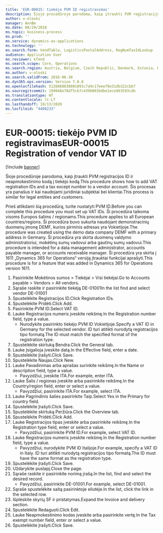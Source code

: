 ```yaml
---
title: 'EUR-00015: tiekėjo PVM ID registravimas'
description: Šioje procedūroje parodoma, kaip įtraukti PVM registracijos ID ir neapmokestinimo kodą į tiekėjo kodą.
author: v-oloski
manager: AnnBe
ms.date: 08/29/2018
ms.topic: business-process
ms.prod: ''
ms.service: dynamics-ax-applications
ms.technology: ''
ms.search.form: VendTable, LogisticsPostalAddress, RegNumTaxIdLookup
audience: Application User
ms.reviewer: kfend
ms.search.scope: Core, Operations
ms.search.region: Austria, Belgium, Czech Republic, Denmark, Estonia, Finland, France, Germany, Hungary, Ireland, Italy, Latvia, Lithuania, Netherlands, Poland, Spain, Sweden, United Kingdom
ms.author: v-oloski
ms.search.validFrom: 2016-06-30
ms.dyn365.ops.version: Version 7.0.0
ms.openlocfilehash: 5126868038801091c7a9c17eee78e31db322cbb7
ms.sourcegitcommit: 199848e78df5cb7c439b001bdbe1ece963593cdb
ms.translationtype: HT
ms.contentlocale: lt-LT
ms.lasthandoff: 10/13/2020
ms.locfileid: "4408233"
---
```

# <a name="eur-00015-registration-of-vendor-vat-id"></a><span data-ttu-id="c2c85-103">EUR-00015: tiekėjo PVM ID registravimas</span><span class="sxs-lookup"><span data-stu-id="c2c85-103">EUR-00015 Registration of vendor VAT ID</span></span>

[!include [banner](../../includes/banner.md)]

<span data-ttu-id="c2c85-104">Šioje procedūroje parodoma, kaip įtraukti PVM registracijos ID ir neapmokestinimo kodą į tiekėjo kodą.</span><span class="sxs-lookup"><span data-stu-id="c2c85-104">This procedure shows how to add VAT registration IDs and a tax except number to a vendor account.</span></span> <span data-ttu-id="c2c85-105">Šis procesas yra panašus ir kai naudojami juridiniai subjektai bei klientai.</span><span class="sxs-lookup"><span data-stu-id="c2c85-105">This process is similar for legal entities and customers.</span></span> 

<span data-ttu-id="c2c85-106">Prieš atlikdami šią procedūrą, turite nustatyti PVM ID.</span><span class="sxs-lookup"><span data-stu-id="c2c85-106">Before you can complete this procedure you must set up VAT IDs.</span></span> <span data-ttu-id="c2c85-107">Ši procedūra taikoma visoms Europos šalims / regionams.</span><span class="sxs-lookup"><span data-stu-id="c2c85-107">This procedure applies to all European countries/regions.</span></span> <span data-ttu-id="c2c85-108">Ši procedūra buvo sukurta naudojant demonstracinių duomenų įmonę DEMF, kurios pirminis adresas yra Vokietijoje.</span><span class="sxs-lookup"><span data-stu-id="c2c85-108">The procedure was created using the demo data company DEMF with a primary address in Germany.</span></span> <span data-ttu-id="c2c85-109">Ši procedūra yra skirta duomenų valdymo administratoriui, mokėtinų sumų vadovui arba gautinų sumų vadovui.</span><span class="sxs-lookup"><span data-stu-id="c2c85-109">This procedure is intended for a data management administrator, accounts payable manager, or accounts receivable manager.</span></span> <span data-ttu-id="c2c85-110">Ši procedūra yra skirta į 1611 „Dynamics 365 for Operations“ versiją įtrauktai funkcijai aprašyti.</span><span class="sxs-lookup"><span data-stu-id="c2c85-110">This procedure is for a feature that was added in Dynamics 365 for Operations version 1611.</span></span>

1. <span data-ttu-id="c2c85-111">Pasirinkite Mokėtinos sumos > Tiekėjai > Visi tiekėjai.</span><span class="sxs-lookup"><span data-stu-id="c2c85-111">Go to Accounts payable > Vendors > All vendors.</span></span>
2. <span data-ttu-id="c2c85-112">Sąraše raskite ir pasirinkite tiekėją DE-01001</span><span class="sxs-lookup"><span data-stu-id="c2c85-112">In the list find and select vendor DE-01001</span></span>
3. <span data-ttu-id="c2c85-113">Spustelėkite Registracijos ID.</span><span class="sxs-lookup"><span data-stu-id="c2c85-113">Click Registration IDs.</span></span>
4. <span data-ttu-id="c2c85-114">Spustelėkite Pridėti.</span><span class="sxs-lookup"><span data-stu-id="c2c85-114">Click Add.</span></span>
5. <span data-ttu-id="c2c85-115">Pasirinkite PVM ID.</span><span class="sxs-lookup"><span data-stu-id="c2c85-115">Select VAT ID.</span></span>
6. <span data-ttu-id="c2c85-116">Lauke Registracijos numeris įveskite reikšmę.</span><span class="sxs-lookup"><span data-stu-id="c2c85-116">In the Registration number field, type a value.</span></span>
    * <span data-ttu-id="c2c85-117">Nurodykite pasirinkto tiekėjo PVM ID Vokietijoje.</span><span class="sxs-lookup"><span data-stu-id="c2c85-117">Specify a VAT ID in Germany for the selected vendor.</span></span> <span data-ttu-id="c2c85-118">ID turi atitikti nurodytą registracijos tipo formatą.</span><span class="sxs-lookup"><span data-stu-id="c2c85-118">The ID must match the specified format of the registration type.</span></span>  
7. <span data-ttu-id="c2c85-119">Spustelėkite skirtuką Bendra.</span><span class="sxs-lookup"><span data-stu-id="c2c85-119">Click the General tab.</span></span>
8. <span data-ttu-id="c2c85-120">Lauke Įsigalioja įveskite datą.</span><span class="sxs-lookup"><span data-stu-id="c2c85-120">In the Effective field, enter a date.</span></span>
9. <span data-ttu-id="c2c85-121">Spustelėkite Įrašyti.</span><span class="sxs-lookup"><span data-stu-id="c2c85-121">Click Save.</span></span>
10. <span data-ttu-id="c2c85-122">Spustelėkite Naujas.</span><span class="sxs-lookup"><span data-stu-id="c2c85-122">Click New.</span></span>
11. <span data-ttu-id="c2c85-123">Lauke Pavadinimas arba aprašas surinkite reikšmę.</span><span class="sxs-lookup"><span data-stu-id="c2c85-123">In the Name or description field, type a value.</span></span>
    * <span data-ttu-id="c2c85-124">Pavyzdžiui, įveskite ITA.</span><span class="sxs-lookup"><span data-stu-id="c2c85-124">For example, enter ITA.</span></span>  
12. <span data-ttu-id="c2c85-125">Lauke Šalis / regionas įveskite arba pasirinkite reikšmę.</span><span class="sxs-lookup"><span data-stu-id="c2c85-125">In the Country/region field, enter or select a value.</span></span>
    * <span data-ttu-id="c2c85-126">Pavyzdžiui, pasirinkite ITA.</span><span class="sxs-lookup"><span data-stu-id="c2c85-126">For example, select ITA.</span></span>  
13. <span data-ttu-id="c2c85-127">Lauke Pagrindinis šalies pasirinkite Taip.</span><span class="sxs-lookup"><span data-stu-id="c2c85-127">Select Yes in the Primary for country field.</span></span>
14. <span data-ttu-id="c2c85-128">Spustelėkite Įrašyti.</span><span class="sxs-lookup"><span data-stu-id="c2c85-128">Click Save.</span></span>
15. <span data-ttu-id="c2c85-129">Spustelėkite skirtuką Peržiūra.</span><span class="sxs-lookup"><span data-stu-id="c2c85-129">Click the Overview tab.</span></span>
16. <span data-ttu-id="c2c85-130">Spustelėkite Pridėti.</span><span class="sxs-lookup"><span data-stu-id="c2c85-130">Click Add.</span></span>
17. <span data-ttu-id="c2c85-131">Lauke Registracijos tipas įveskite arba pasirinkite reikšmę.</span><span class="sxs-lookup"><span data-stu-id="c2c85-131">In the Registration type field, enter or select a value.</span></span>
    * <span data-ttu-id="c2c85-132">Pavyzdžiui, pasirinkite PVM ID.</span><span class="sxs-lookup"><span data-stu-id="c2c85-132">For example, select VAT ID.</span></span>  
18. <span data-ttu-id="c2c85-133">Lauke Registracijos numeris įveskite reikšmę.</span><span class="sxs-lookup"><span data-stu-id="c2c85-133">In the Registration number field, type a value.</span></span>
    * <span data-ttu-id="c2c85-134">Pavyzdžiui, nurodykite PVM ID Italijoje.</span><span class="sxs-lookup"><span data-stu-id="c2c85-134">For example, specify a VAT ID in Italy.</span></span>  <span data-ttu-id="c2c85-135">ID turi atitikti nurodytą registracijos tipo formatą.</span><span class="sxs-lookup"><span data-stu-id="c2c85-135">The ID must have the same format as the registration type.</span></span>  
19. <span data-ttu-id="c2c85-136">Spustelėkite Įrašyti.</span><span class="sxs-lookup"><span data-stu-id="c2c85-136">Click Save.</span></span>
20. <span data-ttu-id="c2c85-137">Uždarykite puslapį.</span><span class="sxs-lookup"><span data-stu-id="c2c85-137">Close the page.</span></span>
21. <span data-ttu-id="c2c85-138">Sąraše raskite ir pasirinkite norimą įrašą.</span><span class="sxs-lookup"><span data-stu-id="c2c85-138">In the list, find and select the desired record.</span></span>
    * <span data-ttu-id="c2c85-139">Pavyzdžiui, pasirinkite DE-01001.</span><span class="sxs-lookup"><span data-stu-id="c2c85-139">For example, select DE-01001.</span></span>  
22. <span data-ttu-id="c2c85-140">Sąraše spustelėkite saitą pasirinktoje eilutėje.</span><span class="sxs-lookup"><span data-stu-id="c2c85-140">In the list, click the link in the selected row.</span></span>
23. <span data-ttu-id="c2c85-141">Išplėskite skyrių SF ir pristatymas.</span><span class="sxs-lookup"><span data-stu-id="c2c85-141">Expand the Invoice and delivery section.</span></span>
24. <span data-ttu-id="c2c85-142">Spustelėkite Redaguoti.</span><span class="sxs-lookup"><span data-stu-id="c2c85-142">Click Edit.</span></span>
25. <span data-ttu-id="c2c85-143">Lauke Neapmokestinimo kodas įveskite arba pasirinkite vertę.</span><span class="sxs-lookup"><span data-stu-id="c2c85-143">In the Tax exempt number field, enter or select a value.</span></span>
26. <span data-ttu-id="c2c85-144">Spustelėkite Įrašyti.</span><span class="sxs-lookup"><span data-stu-id="c2c85-144">Click Save.</span></span>

